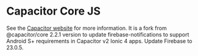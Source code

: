 # Capacitor Core JS

See the [Capacitor website](https://capacitorjs.com) for more information.
It is a fork from @capacitor/core 2.2.1 version to update firebase-notifications to support Android S+ requirements in Capacitor v2 Ionic 4 apps. Update Firebase to 23.0.5.
